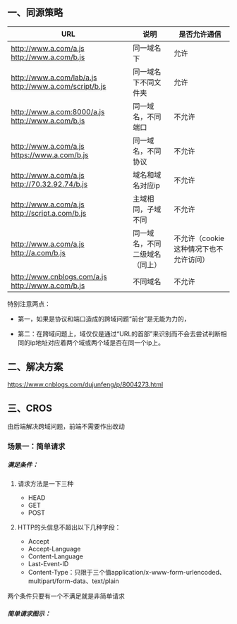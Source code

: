 ## 一、同源策略

| URL                                                    | 说明                           | 是否允许通信                           |
| ------------------------------------------------------ | ------------------------------ | -------------------------------------- |
| http://www.a.com/a.js http://www.a.com/b.js            | 同一域名下                     | 允许                                   |
| http://www.a.com/lab/a.js http://www.a.com/script/b.js | 同一域名下不同文件夹           | 允许                                   |
| http://www.a.com:8000/a.js http://www.a.com/b.js       | 同一域名，不同端口             | 不允许                                 |
| http://www.a.com/a.js https://www.a.com/b.js           | 同一域名，不同协议             | 不允许                                 |
| http://www.a.com/a.js http://70.32.92.74/b.js          | 域名和域名对应ip               | 不允许                                 |
| http://www.a.com/a.js http://script.a.com/b.js         | 主域相同，子域不同             | 不允许                                 |
| http://www.a.com/a.js http://a.com/b.js                | 同一域名，不同二级域名（同上） | 不允许（cookie这种情况下也不允许访问） |
| http://www.cnblogs.com/a.js http://www.a.com/b.js      | 不同域名                       | 不允许                                 |

特别注意两点：

- 第一，如果是协议和端口造成的跨域问题“前台”是无能为力的，

- 第二：在跨域问题上，域仅仅是通过“URL的首部”来识别而不会去尝试判断相同的ip地址对应着两个域或两个域是否在同一个ip上。

## 二、解决方案

https://www.cnblogs.com/dujunfeng/p/8004273.html

## 三、CROS

由后端解决跨域问题，前端不需要作出改动

### 场景一：简单请求

##### 满足条件：

1. 请求方法是一下三种
   -  HEAD
   - GET
   - POST

2. HTTP的头信息不超出以下几种字段：
   - Accept
   - Accept-Language
   - Content-Language
   - Last-Event-ID
   - Content-Type：只限于三个值application/x-www-form-urlencoded、multipart/form-data、text/plain

两个条件只要有一个不满足就是非简单请求

##### 简单请求图示：